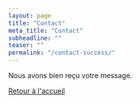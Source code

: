```yaml
---
layout: page
title: "Contact"
meta_title: "Contact"
subheadline: ""
teaser: ""
permalink: "/contact-success/"
---
```

<p>Nous avons bien reçu votre message.<p>
<p><a href="/">Retour à l'accueil</a></p>

